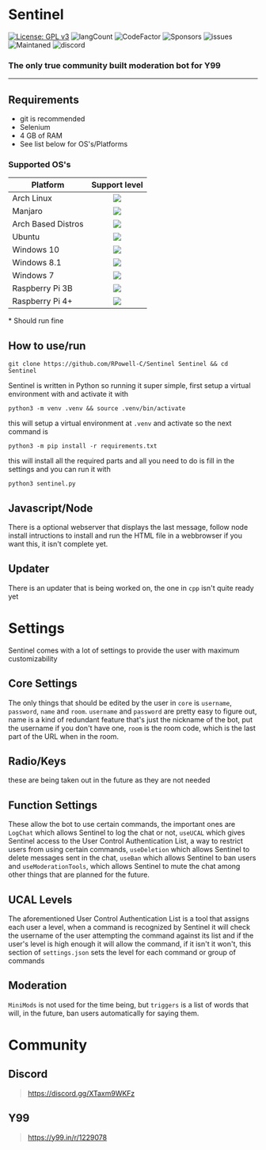 # Sentinel


[![License: GPL v3](https://img.shields.io/badge/License-GPLv3-blue.svg)](https://www.gnu.org/licenses/gpl-3.0) ![langCount](https://img.shields.io/github/languages/count/RPowell-C/Sentinel) ![CodeFactor](https://www.codefactor.io/repository/github/rpowell-c/sentinel/badge) ![Sponsors](https://img.shields.io/github/sponsors/rpowell-c) ![issues](https://img.shields.io/github/issues/rpowell-c/sentinel) ![Maintaned](https://img.shields.io/maintenance/Yes/2024) ![discord](https://img.shields.io/discord/1145527579126808576)
### The only true community built moderation bot for Y99

---

## Requirements
* git is recommended 
* Selenium
* 4 GB of RAM
* See list below for OS's/Platforms
### Supported OS's
| Platform | Support level |
| -- | :---: |
| Arch Linux| ![](https://img.shields.io/badge/Fully_Supported-gree) |
| Manjaro | ![](https://img.shields.io/badge/Fully_Supported-gree) | 
| Arch Based Distros | ![](https://img.shields.io/badge/Supported-green) | 
| Ubuntu | ![](https://img.shields.io/badge/Untested*-f9ff12) |
| Windows 10 | ![](https://img.shields.io/badge/No_Support-None_Planned-c41616) |
| Windows 8.1 | ![](https://img.shields.io/badge/No_Support-None_Planned-c41616) |
| Windows 7 | ![](https://img.shields.io/badge/No_Support-None_Planned-c41616)
| Raspberry Pi 3B | ![](https://img.shields.io/badge/No_Support-Planned-orange) |
| Raspberry Pi 4+ | ![](https://img.shields.io/badge/Untested*-f9ff12) |

\* Should run fine

## How to use/run
```
git clone https://github.com/RPowell-C/Sentinel Sentinel && cd Sentinel
```

Sentinel is written in Python so running it super simple, first setup a virtual environment with and activate it with

```
python3 -m venv .venv && source .venv/bin/activate
```
this will setup a virtual environment at `.venv` and activate so the next command is

``` 
python3 -m pip install -r requirements.txt
```

this will install all the required parts and all you need to do is fill in the settings and you can run it with

```
python3 sentinel.py
```
## Javascript/Node
There is a optional webserver that displays the last message, follow node install intructions to install and run the HTML file in a webbrowser if you want this, it isn't complete yet.
## Updater
There is an updater that is being worked on, the one in `cpp` isn't quite ready yet

# Settings
Sentinel comes with a lot of settings to provide the user with maximum customizability 
## Core Settings
The only things that should be edited by the user in `core` is `username`, `password`, `name` and `room`.
`username` and `password` are pretty easy to figure out, name is a kind of redundant feature that's just the nickname of the bot, put the username if you don't have one, `room` is the room code, which is the last part of the URL when in the room.
## Radio/Keys
these are being taken out in the future as they are not needed
## Function Settings
These allow the bot to use certain commands, the important ones are `LogChat` which allows Sentinel to log the chat or not, `useUCAL` which gives Sentinel access to the User Control Authentication List, a way to restrict users from using certain commands, `useDeletion` which allows Sentinel to delete messages sent in the chat, `useBan` which allows Sentinel to ban users and `useModerationTools`, which allows Sentinel to mute the chat among other things that are planned for the future.
## UCAL Levels
The aforementioned User Control Authentication List is a tool that assigns each user a level, when a command is recognized by Sentinel it will check the username of the user attempting the command against its list and if the user's level is high enough it will allow the command, if it isn't it won't, this section of `settings.json` sets the level for each command or group of commands
## Moderation
`MiniMods` is not used for the time being, but `triggers` is a list of words that will, in the future, ban users automatically for saying them.

# Community
## Discord
> https://discord.gg/XTaxm9WKFz
## Y99
> https://y99.in/r/1229078
